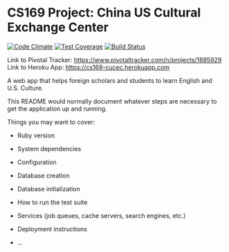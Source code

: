 # CS169 Project: China US Cultural Exchange Center

[![Code Climate](https://codeclimate.com/repos/57f19ff033502a772b003c01/badges/a651d79e74886bf7f46f/gpa.svg)](https://codeclimate.com/repos/57f19ff033502a772b003c01/feed) [![Test Coverage](https://codeclimate.com/repos/57f19ff033502a772b003c01/badges/a651d79e74886bf7f46f/coverage.svg)](https://codeclimate.com/repos/57f19ff033502a772b003c01/coverage) [![Build Status](https://travis-ci.com/gavinksong/cs169-cucec.svg?token=FXjnL2m33ScAVe6iEUzD&branch=master)](https://travis-ci.com/gavinksong/cs169-cucec)

Link to Pivotal Tracker: https://www.pivotaltracker.com/n/projects/1885929
Link to Heroku App: https://cs169-cucec.herokuapp.com

A web app that helps foreign scholars and students to learn English and U.S. Culture.

This README would normally document whatever steps are necessary to get the
application up and running.

Things you may want to cover:

* Ruby version

* System dependencies

* Configuration

* Database creation

* Database initialization

* How to run the test suite

* Services (job queues, cache servers, search engines, etc.)

* Deployment instructions

* ...
